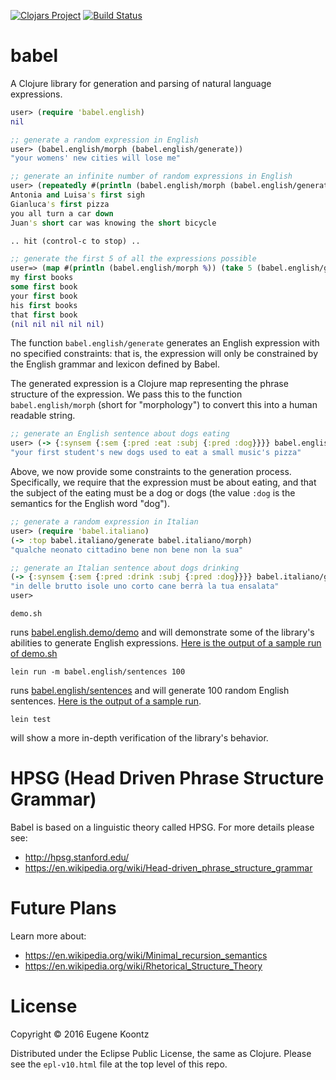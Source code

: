 [![Clojars Project](https://img.shields.io/clojars/v/babel.svg)](https://clojars.org/babel)
[![Build Status](https://secure.travis-ci.org/ekoontz/babel.png?branch=master)](http://travis-ci.org/ekoontz/babel)

# babel

A Clojure library for generation and parsing of natural language expressions.

```clojure
user> (require 'babel.english)
nil

;; generate a random expression in English
user> (babel.english/morph (babel.english/generate))
"your womens' new cities will lose me"

;; generate an infinite number of random expressions in English
user> (repeatedly #(println (babel.english/morph (babel.english/generate))))
Antonia and Luisa's first sigh
Gianluca's first pizza
you all turn a car down
Juan's short car was knowing the short bicycle

.. hit (control-c to stop) ..

;; generate the first 5 of all the expressions possible
user=> (map #(println (babel.english/morph %)) (take 5 (babel.english/generate-all)))
my first books
some first book
your first book
his first books
that first book
(nil nil nil nil nil)

```

The function `babel.english/generate` generates an English expression
with no specified constraints: that is, the expression will only be
constrained by the English grammar and lexicon defined by Babel.

The generated expression is a Clojure map representing the phrase
structure of the expression. We pass this to the function
`babel.english/morph` (short for "morphology") to convert this into a
human readable string.

```clojure
;; generate an English sentence about dogs eating
user> (-> {:synsem {:sem {:pred :eat :subj {:pred :dog}}}} babel.english/generate babel.english/morph)
"your first student's new dogs used to eat a small music's pizza"
```

Above, we now provide some constraints to the generation
process. Specifically, we require that the expression must be about
eating, and that the subject of the eating must be a dog or dogs (the
value `:dog` is the semantics for the English word "dog").

```clojure
;; generate a random expression in Italian
user> (require 'babel.italiano)
(-> :top babel.italiano/generate babel.italiano/morph)
"qualche neonato cittadino bene non bene non la sua"

;; generate an Italian sentence about dogs drinking
(-> {:synsem {:sem {:pred :drink :subj {:pred :dog}}}} babel.italiano/generate babel.italiano/morph)
"in delle brutto isole uno corto cane berrà la tua ensalata"
user> 
```

```shell
demo.sh
```

runs
[babel.english.demo/demo](https://github.com/ekoontz/babel/blob/master/src/babel/english/demo.cljc)
and will demonstrate some of the library's abilities to generate
English expressions. [Here is the output of a sample run of
demo.sh](https://gist.github.com/ekoontz/57c332d85ccf47503666c72fe241cb14)

```shell
lein run -m babel.english/sentences 100
```

runs [babel.english/sentences](https://github.com/ekoontz/babel/blob/master/src/babel/english.cljc#L76) and will generate 100 random English sentences. [Here is the output of a sample run](https://gist.github.com/ekoontz/999b640014578b408437b97d5fdc7221).


```shell
lein test
```

will show a more in-depth verification of the library's behavior.

# HPSG (Head Driven Phrase Structure Grammar)

Babel is based on a linguistic theory called HPSG. For more details please see:

- http://hpsg.stanford.edu/
- https://en.wikipedia.org/wiki/Head-driven_phrase_structure_grammar

# Future Plans

Learn more about:

- https://en.wikipedia.org/wiki/Minimal_recursion_semantics
- https://en.wikipedia.org/wiki/Rhetorical_Structure_Theory

# License

Copyright © 2016 Eugene Koontz

Distributed under the Eclipse Public License, the same as Clojure.
Please see the `epl-v10.html` file at the top level of this repo.
